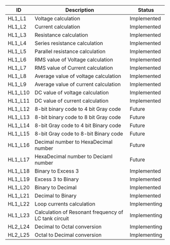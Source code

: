 ID |  Description                 | Status  |  
-------|------------------------|------|
HL1_L1 | Voltage calculation        |Implemented   |
HL1_L2 | Current calculation        |Implemented   |
HL1_L3 | Resistance calculation     |Implemented   |
HL1_L4 | Series resistance calculation|Implemented |
HL1_L5 | Parallel resistance calculation|Implemented|
HL1_L6 | RMS value of Voltage calculation        |Implemented   |
HL1_L7 | RMS value of Current calculation        |Implemented   |
HL1_L8 | Average value of voltage calculation     |Implemented   |
HL1_L9 | Average value of current calculation|Implemented |
HL1_L10 | DC value of voltage calculation|Implemented|
HL1_L11 | DC value of current calculation | Implemented|
 HL1_L12 | 8-bit binary code to 4 bit Gray code   | Future |
   HL1_L13| 8-bit binary code to 8 bit Gray code   | Future |
   HL1_L14 | 8-bit Gray code to 4 bit Binary code   | Future |
   HL1_L15 | 8-bit Gray code to 8-bit Binary code   | Future|
   HL1_L16 | Decimal number to HexaDecimal number   | Future|
   HL1_L17 | HexaDecimal number to Deciaml number   | Future|
   HL1_L18 | Binary to Excess 3 |Implemented   |
HL1_L19 | Excess 3 to Binary       |Implemented   |
HL1_L20 | Binary to Decimal   |Implemented   |
HL1_L21 | Decimal to Binary|Implemented |
HL1_L22 | Loop currents calculation        | Implementing |
HL1_L23 | Calculation of Resonant frequency of LC tank circuit        | Implementing |
HL2_L24 | Decimal to Octal conversion       | Implementing |
HL2_L25 | Octal to Decimal conversion        | Implementing |



